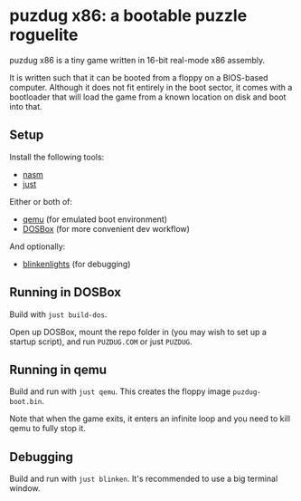 # puzdug x86: a bootable puzzle roguelite

puzdug x86 is a tiny game written in 16-bit real-mode x86 assembly.

It is written such that it can be booted from a floppy on a BIOS-based computer.
Although it does not fit entirely in the boot sector, it comes with a bootloader that will load the game from a known location on disk and boot into that.

## Setup

Install the following tools:

- [nasm](https://www.nasm.us/)
- [just](https://just.systems/)

Either or both of:

- [qemu](https://www.qemu.org/) (for emulated boot environment)
- [DOSBox](https://www.dosbox.com/) (for more convenient dev workflow)

And optionally:

- [blinkenlights](https://justine.lol/blinkenlights/) (for debugging)

## Running in DOSBox

Build with `just build-dos`.

Open up DOSBox, mount the repo folder in (you may wish to set up a startup script), and run `PUZDUG.COM` or just `PUZDUG`.

## Running in qemu

Build and run with `just qemu`. This creates the floppy image `puzdug-boot.bin`.

Note that when the game exits, it enters an infinite loop and you need to kill qemu to fully stop it.

## Debugging

Build and run with `just blinken`. It's recommended to use a big terminal window.
